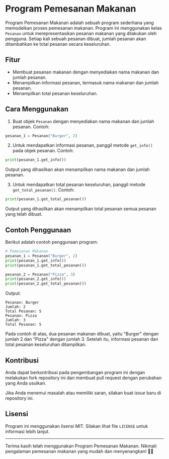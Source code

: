 # Program Pemesanan Makanan

Program Pemesanan Makanan adalah sebuah program sederhana yang memodelkan proses pemesanan makanan. Program ini menggunakan kelas `Pesanan` untuk merepresentasikan pesanan makanan yang dilakukan oleh pengguna. Setiap kali sebuah pesanan dibuat, jumlah pesanan akan ditambahkan ke total pesanan secara keseluruhan.

## Fitur

- Membuat pesanan makanan dengan menyediakan nama makanan dan jumlah pesanan.
- Menampilkan informasi pesanan, termasuk nama makanan dan jumlah pesanan.
- Menampilkan total pesanan keseluruhan.

## Cara Menggunakan

1. Buat objek `Pesanan` dengan menyediakan nama makanan dan jumlah pesanan. Contoh:

```python
pesanan_1 = Pesanan("Burger", 2)
```

2. Untuk mendapatkan informasi pesanan, panggil metode `get_info()` pada objek pesanan. Contoh:

```python
print(pesanan_1.get_info())
```

Output yang dihasilkan akan menampilkan nama makanan dan jumlah pesanan.

3. Untuk mendapatkan total pesanan keseluruhan, panggil metode `get_total_pesanan()`. Contoh:

```python
print(pesanan_1.get_total_pesanan())
```

Output yang dihasilkan akan menampilkan total pesanan semua pesanan yang telah dibuat.

## Contoh Penggunaan

Berikut adalah contoh penggunaan program:

```python
# Pemesanan Makanan
pesanan_1 = Pesanan("Burger", 2)
print(pesanan_1.get_info())
print(pesanan_1.get_total_pesanan())

pesanan_2 = Pesanan("Pizza", 3)
print(pesanan_2.get_info())
print(pesanan_2.get_total_pesanan())
```

Output:

```
Pesanan: Burger
Jumlah: 2
Total Pesanan: 5
Pesanan: Pizza
Jumlah: 3
Total Pesanan: 5
```

Pada contoh di atas, dua pesanan makanan dibuat, yaitu "Burger" dengan jumlah 2 dan "Pizza" dengan jumlah 3. Setelah itu, informasi pesanan dan total pesanan keseluruhan ditampilkan.

## Kontribusi

Anda dapat berkontribusi pada pengembangan program ini dengan melakukan fork repository ini dan membuat pull request dengan perubahan yang Anda usulkan.

Jika Anda menemui masalah atau memiliki saran, silakan buat _issue_ baru di repository ini.

## Lisensi

Program ini menggunakan lisensi MIT. Silakan lihat file `LICENSE` untuk informasi lebih lanjut.

---

Terima kasih telah menggunakan Program Pemesanan Makanan. Nikmati pengalaman pemesanan makanan yang mudah dan menyenangkan! 🍔🍕
